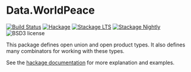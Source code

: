 
Data.WorldPeace
==========================

[![Build Status](https://secure.travis-ci.org/cdepillabout/world-peace.svg)](http://travis-ci.org/cdepillabout/world-peace)
[![Hackage](https://img.shields.io/hackage/v/world-peace.svg)](https://hackage.haskell.org/package/world-peace)
[![Stackage LTS](http://stackage.org/package/world-peace/badge/lts)](http://stackage.org/lts/package/world-peace)
[![Stackage Nightly](http://stackage.org/package/world-peace/badge/nightly)](http://stackage.org/nightly/package/world-peace)
![BSD3 license](https://img.shields.io/badge/license-BSD3-blue.svg)

This package defines open union and open product types.  It also defines many
combinators for working with these types.

See the [hackage documentation](https://hackage.haskell.org/package/world-peace)
for more explanation and examples.

